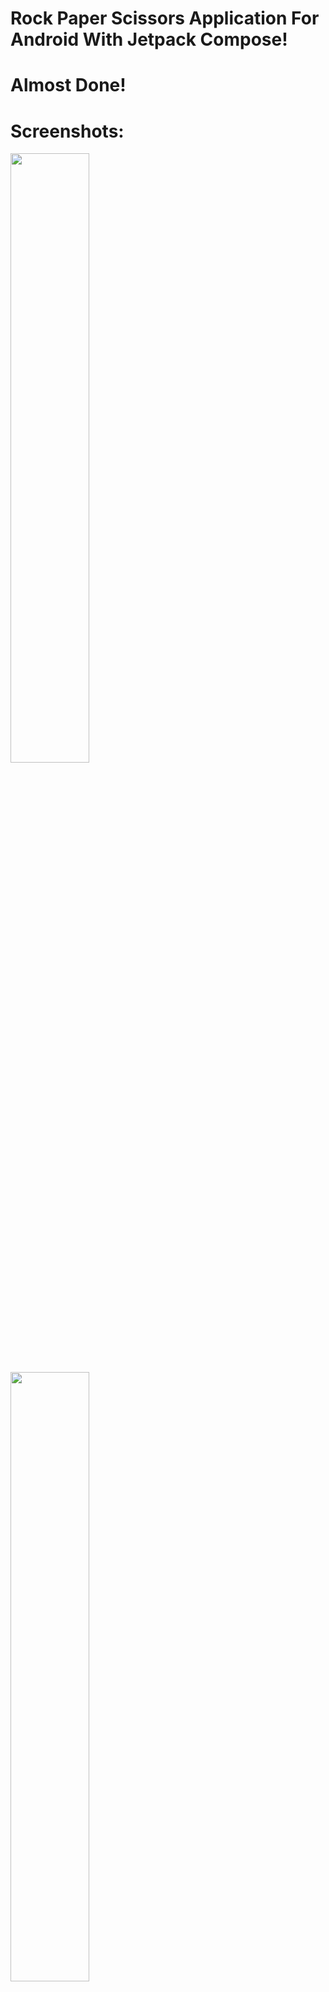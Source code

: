 # Rock Paper Scissors Application For Android With Jetpack Compose!
# Almost Done!

# Screenshots:
<img src="https://github.com/user-attachments/assets/a93c7542-b879-43d8-89bc-35ef8c727b2a" width="50%" />
<img src="https://github.com/user-attachments/assets/9184eaea-2a9c-4c6a-83f2-9282a4cc9ff6" width="50%" />
<img src="https://github.com/user-attachments/assets/f6128150-8b61-48a7-b3b4-9a7162239579" width="50%" />
<img src="https://github.com/user-attachments/assets/8add4672-bbf5-4faf-aff5-6aa1c4739f1a" width="50%" />
